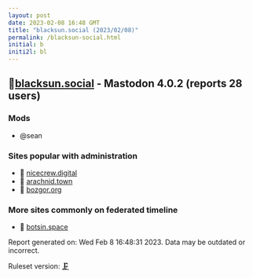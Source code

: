 ```yaml
---
layout: post
date: 2023-02-08 16:48 GMT
title: "blacksun.social (2023/02/08)"
permalink: /blacksun-social.html
initial: b
initi2l: bl
---
```


## 🐘[blacksun.social](https://blacksun.social) - Mastodon 4.0.2 (reports 28 users)

### Mods
 * @sean

### Sites popular with administration

* 🧸 [nicecrew.digital](/nicecrew-digital.html)
* 🐘 [arachnid.town](/arachnid-town.html)
* 🐘 [bozgor.org](/bozgor-org.html)

### More sites commonly on federated timeline

* 🐘 [botsin.space](/botsin-space.html)

Report generated on: Wed Feb  8 16:48:31 2023. Data may be outdated or incorrect.

Ruleset version: [🗜](/version-clamp)
